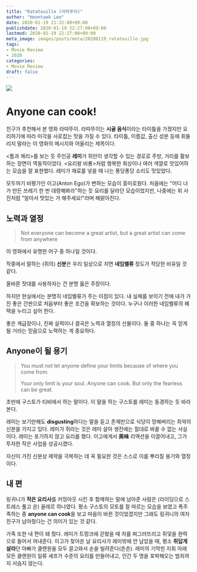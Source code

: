 ```yaml
---
title: "Ratatouille (라따뚜이)"
author: "Hoontaek Lee"
date: 2020-01-19 21:32:00+09:00
publishdate: 2020-01-19 22:27:00+09:00
lastmod: 2020-01-19 22:27:00+09:00
meta_image: images/posts/meta/20200119_ratatouille.jpg
tags:
- Movie Review
- 2020
categories:
- Movie Review
draft: false
---
```


![](https://alasdairstuart.files.wordpress.com/2018/05/b187cfd8-670f-4618-992c-02cd9b62169e.jpg)

# Anyone can cook!

친구가 추천해서 본 영화 라따뚜이. 라따뚜이는 **시골 음식**이라는 타이틀을 가졌지만 요리하기에 따라 미각을 사로잡는 맛을 가질 수 있다. 타이틀, 이름값, 출신 성분 등에 휘둘리지 말라는 이 영화의 메시지와 어울리는 제목이다.

<톰과 제리>를 보는 듯 주인공 **레미**가 쥐만이 생각할 수 있는 경로로 주방, 거리를 활보하는 장면이 역동적이었다.  <요리왕 비룡>처럼 행복한 회상이나 여러 색깔로 맛있어하는 모습을 잘 표현했다.  레미가 재료를 넣을 때 나는 퐁당퐁당 소리도 맛있었다.

모두까기 비평가인 이고(Anton Ego)가 변하는 모습이 흥미로웠다. 처음에는 "어디 너가 만든 쓰레기 한 번 대령해봐라"하는 듯 요리를 달라던 모습이었지만, 나중에는 위 사진처럼 "알아서 맛있는 거 해주세요!"라며 해맑아진다.

## 노력과 열정

> Not everyone can become a great artist, but a great artist can come from anywhere

이 영화에서 유명한 어구 중 하나일 것이다.  

작중에서 말하는 (쥐의) **신분**은 우리 일상으로 치면 **네임벨류** 정도가 적당한 비유일 것 같다.

올바른 잣대를 사용하자는 건 분명 옳은 주장이다.  

하지만 현실에서는 분명히 네임벨류가 주는 이점이 있다. 내 실체를 보이기 전에 내가 가진 좋은 간판으로 처음부터 좋은 조건을 확보하는 것이다. 누구나 이러한 네임벨류의 혜택을 누리고 싶어 한다.

좋은 계급장이나, 진짜 실력이나 결국은 노력과 열정의 산물이다. 둘 중 하나는 꼭 얻게 될 거라는 믿음으로 노력하는 게 중요하다.

## Anyone이 될 용기

> You must not let anyone define your limits because of where you come from.
>
> Your only limit is your soul. Anyone can cook. But only the fearless can be great.

초반에 구스토가 티비에서 하는 말이다. 이 말을 하는 구스토를 레미는 동경하는 듯 바라본다.

레미는 보기만해도 **disgusting**하다는 말을 듣고 존재만으로 식당이 망해버리는 최악의 신분을 가지고 있다. 레미가 쥐라는 것은 레미 살아 생전에는 절대로 바꿀 수 없는 사실이다. 레미는 포기하지 않고 요리를 했다. 이고에게서 **美味** 리액션을 이끌어내고, 그가 투자한 작은 사업을 성공시켰다.

자신이 가진 신분상 제약을 극복하는 데 꼭 필요한 것은 스스로 이를 뿌리칠 용기와 열정이다.

## 내 편

링귀니가 **작은 요리사**를 커밍아웃 시킨 후 함께하는 말에 남아준 사람은 (라이딩으로 스트레스 풀고 온) 꼴레르 하나였다. 평소 구스토의 모토를 잘 따르는 모습을 보였고 폭주족하는 중 **anyone can cook**을 보고 마음이 바뀐 것이었겠지만 그래도 링귀니의 여자친구가 남아줬다는 건 의미가 있는 것 같다.

가족 또한 내 편이 돼 줬다. 레미가 트렁크에 갇혔을 때 차를 찌그러뜨리고 쥐덫을 완력으로 들어서 꺼내준다. 이고가 찾아온 날 요리사가 레미밖에 안 남았을 때, 평소 **쥐답게 살라**던 아빠가 클랜원을 모두 끌고와서 손을 빌려준다(츤츤). 레미의 기막힌 지휘 아래 모든 클랜원이 일류 셰프가 수준의 요리를 만들어내고, 인간 두 명을 포박해오는 범죄까지 서슴지 않는다.